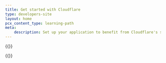 ```yaml
---
title: Get started with Cloudflare
type: developers-site
layout: home
pcx_content_type: learning-path
meta:
    description: Set up your application to benefit from Cloudflare's speed, security, and reliability.
---
```


{{<dynamic-learning-path-header file="get-started.json">}}

{{<Vue name="DynamicLearningPath"/>}}